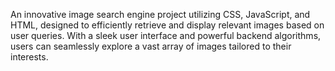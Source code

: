 An innovative image search engine project utilizing CSS, JavaScript, and HTML, designed to efficiently retrieve and display relevant images based on user queries. With a sleek user interface and powerful backend algorithms, users can seamlessly explore a vast array of images tailored to their interests.
